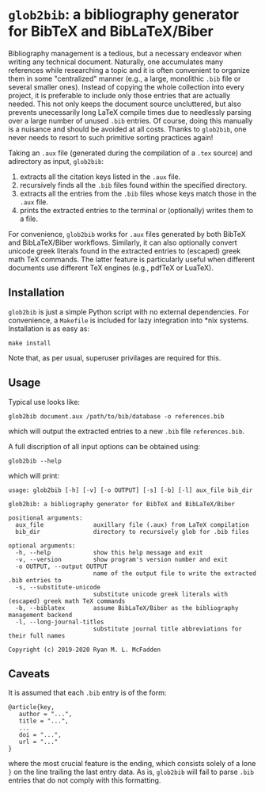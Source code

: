 # `glob2bib`: a bibliography generator for BibTeX and BibLaTeX/Biber

Bibliography management is a tedious, but a necessary endeavor when writing any
technical document. Naturally, one accumulates many references while researching
a topic and it is often convenient to organize them in some "centralized" manner
(e.g., a large, monolithic `.bib` file or several smaller ones). Instead of
copying the whole collection into every project, it is preferable to include
only those entries that are actually needed. This not only keeps the document
source uncluttered, but also prevents unecessarily long LaTeX compile times due
to needlessly parsing over a large number of unused `.bib` entries. Of course,
doing this manually is a nuisance and should be avoided at all costs. Thanks to
`glob2bib`, one never needs to resort to such primitive sorting practices again!

Taking an `.aux` file (generated during the compilation of a `.tex` source) and
adirectory as input, `glob2bib`:
1. extracts all the citation keys listed in the `.aux` file.
2. recursively finds all the `.bib` files found within the specified directory.
3. extracts all the entries from the `.bib` files whose keys match those in the `.aux` file.
4. prints the extracted entries to the terminal or (optionally) writes them to a file.

For convenience, `glob2bib` works for `.aux` files generated by both BibTeX and
BibLaTeX/Biber workflows. Similarly, it can also optionally convert unicode
greek literals found in the extracted entries to (escaped) greek math TeX
commands. The latter feature is particularly useful when different documents use
different TeX engines (e.g., pdfTeX or LuaTeX).

## Installation

`glob2bib` is just a simple Python script with no external dependencies. For
convenience, a `Makefile` is included for lazy integration into *nix systems.
Installation is as easy as:
```
make install
```
Note that, as per usual, superuser privilages are required for this.

## Usage

Typical use looks like:
```
glob2bib document.aux /path/to/bib/database -o references.bib
```
which will output the extracted entries to a new `.bib` file `references.bib`.

A full discription of all input options can be obtained using:
```
glob2bib --help
```
which will print:
```
usage: glob2bib [-h] [-v] [-o OUTPUT] [-s] [-b] [-l] aux_file bib_dir

glob2bib: a bibliography generator for BibTeX and BibLaTeX/Biber

positional arguments:
  aux_file              auxillary file (.aux) from LaTeX compilation
  bib_dir               directory to recursively glob for .bib files

optional arguments:
  -h, --help            show this help message and exit
  -v, --version         show program's version number and exit
  -o OUTPUT, --output OUTPUT
                        name of the output file to write the extracted .bib entries to
  -s, --substitute-unicode
                        substitute unicode greek literals with (escaped) greek math TeX commands
  -b, --biblatex        assume BibLaTeX/Biber as the bibliography management backend
  -l, --long-journal-titles
                        substitute journal title abbreviations for their full names

Copyright (c) 2019-2020 Ryan M. L. McFadden
```

## Caveats

It is assumed that each `.bib` entry is of the form:
```
@article{key,
   author = "...",
   title = "...",
   ...
   doi = "...",
   url = "..."
}

```
where the most crucial feature is the ending, which consists solely of a lone
`}` on the line trailing the last entry data. As is, `glob2bib` will fail to
parse `.bib` entries that do not comply with this formatting.
